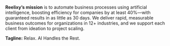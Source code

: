 **Reelixy’s mission** is to automate business processes using artificial intelligence, boosting efficiency for companies by at least 40%—with guaranteed results in as little as 30 days. We deliver rapid, measurable business outcomes for organizations in 12+ industries, and we support each client from ideation to project scaling.

**Tagline:** Relax. AI Handles the Rest.
